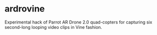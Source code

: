 # ardrovine
Experimental hack of Parrot AR Drone 2.0 quad-copters for capturing six second-long looping video clips in Vine fashion.
